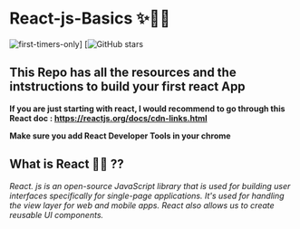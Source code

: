 # React-js-Basics ✨👨‍💻

![first-timers-only](https://img.shields.io/badge/first--timers--only-friendly-tomato.svg?style=flat&logo=git)] [![GitHub stars](https://img.shields.io/github/stars/AnjaliSharma1234/COVID19-Tracker.svg?logo=github)



## This Repo has all the resources and the intstructions to build your first react App

__If you are just starting with react, I would recommend to go through this React doc : https://reactjs.org/docs/cdn-links.html__

__Make sure you add React Developer Tools in your chrome__

## What is React 👨‍💻 ??

_React. js is an open-source JavaScript library that is used for building user interfaces specifically for single-page applications. It's used for handling the view layer for web and mobile apps. React also allows us to create reusable UI components._
 
